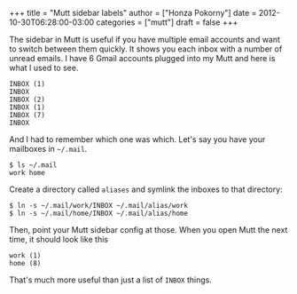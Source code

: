 +++
title = "Mutt sidebar labels"
author = ["Honza Pokorny"]
date = 2012-10-30T06:28:00-03:00
categories = ["mutt"]
draft = false
+++

The sidebar in Mutt is useful if you have multiple email accounts and want to
switch between them quickly. It shows you each inbox with a number of unread
emails. I have 6 Gmail accounts plugged into my Mutt and here is what I used
to see.

```nil
INBOX (1)
INBOX
INBOX (2)
INBOX (1)
INBOX (7)
INBOX
```

And I had to remember which one was which. Let's say you have your mailboxes
in `~/.mail`.

```nil
$ ls ~/.mail
work home
```

Create a directory called `aliases` and symlink the inboxes to that
directory:

```nil
$ ln -s ~/.mail/work/INBOX ~/.mail/alias/work
$ ln -s ~/.mail/home/INBOX ~/.mail/alias/home
```

Then, point your Mutt sidebar config at those. When you open Mutt the next
time, it should look like this

```nil
work (1)
home (8)
```

That's much more useful than just a list of `INBOX` things.
